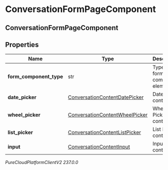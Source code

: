 # ConversationFormPageComponent

## ConversationFormPageComponent

## Properties

|Name | Type | Description | Notes|
|------------ | ------------- | ------------- | -------------|
| **form_component_type** | str | Type of this form component element | [optional] |
| **date_picker** | [ConversationContentDatePicker](ConversationContentDatePicker) | Date Picker content. | [optional] |
| **wheel_picker** | [ConversationContentWheelPicker](ConversationContentWheelPicker) | Wheel Picker content. | [optional] |
| **list_picker** | [ConversationContentListPicker](ConversationContentListPicker) | List Picker content. | [optional] |
| **input** | [ConversationContentInput](ConversationContentInput) | Input content. | [optional] |



_PureCloudPlatformClientV2 237.0.0_
